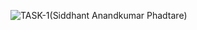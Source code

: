 ![TASK-1(Siddhant Anandkumar Phadtare)](https://user-images.githubusercontent.com/130763952/232098272-2c1e7502-212f-469c-9028-ac8799467b73.png)
